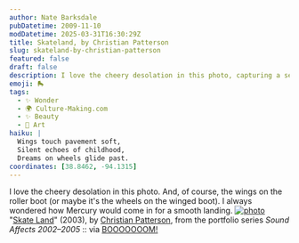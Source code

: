 ```yaml
---
author: Nate Barksdale
pubDatetime: 2009-11-10
modDatetime: 2025-03-31T16:30:29Z
title: Skateland, by Christian Patterson
slug: skateland-by-christian-patterson
featured: false
draft: false
description: I love the cheery desolation in this photo, capturing a sense of whimsy and nostalgia.
emoji: 🛼
tags:
  - ✨ Wonder
  - 🌍 Culture-Making.com
  - ✨ Beauty
  - 🎨 Art
haiku: |
  Wings touch pavement soft,  
  Silent echoes of childhood,  
  Dreams on wheels glide past.
coordinates: [38.8462, -94.1315]
---
```


I love the cheery desolation in this photo. And, of course, the wings on the roller boot (or maybe it's the wheels on the winged boot). I always wondered how Mercury would come in for a smooth landing. [![photo](http://culture-making.com/media/sound_affects_003.jpg)](http://christianpatterson.com/)
"[Skate Land](http://web.archive.org/web/20241222205513/https://www.christianpatterson.com/)" (2003), by [Christian Patterson](http://web.archive.org/web/20241222205513/https://www.christianpatterson.com/), from the portfolio series _Sound Affects 2002–2005_ :: via [BOOOOOOOM!](http://www.booooooom.com/2009/11/02/christian-patterson-photographer/)
